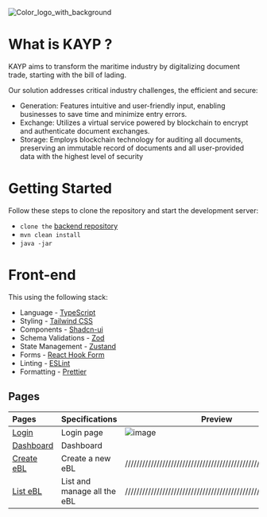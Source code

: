 ![Color_logo_with_background](https://github.com/theocerdan/kayp_ebl_api/assets/117669219/36bba7d8-8489-4d0b-9271-71cb17b976f0)

# What is KAYP ?

KAYP aims to transform the maritime industry by digitalizing document trade, starting with the bill of lading.

Our solution addresses critical industry challenges, the efficient and secure:

- Generation: Features intuitive and user-friendly input, enabling businesses to save time and minimize entry errors.
- Exchange: Utilizes a virtual service powered by blockchain to encrypt and authenticate document exchanges.
- Storage: Employs blockchain technology for auditing all documents, preserving an immutable record of documents and all user-provided data with the highest level of security

# Getting Started
Follow these steps to clone the repository and start the development server:

- `clone the` [backend repository](https://github.com/theocerdan/kayp_ebl_api)
- `mvn clean install`
- `java -jar`

# Front-end
This using the following stack:

- Language - [TypeScript](https://www.typescriptlang.org)
- Styling - [Tailwind CSS](https://tailwindcss.com)
- Components - [Shadcn-ui](https://ui.shadcn.com)
- Schema Validations - [Zod](https://zod.dev)
- State Management - [Zustand](https://zustand-demo.pmnd.rs)
- Forms - [React Hook Form](https://ui.shadcn.com/docs/components/form)
- Linting - [ESLint](https://eslint.org)
- Formatting - [Prettier](https://prettier.io)

## Pages

| Pages                                                                       | Specifications              | Preview
|:----------------------------------------------------------------------------|:----------------------------|------------------------------------------------------------------------------------------------------
| [Login](https://localhost:5173/log-in)                                      | Login page                  | ![image](https://github.com/Atroooo/BPELO/assets/76119301/cbf9f17e-e0a2-463b-b8cd-c1328db440a8)     |
| [Dashboard](https://localhost:5173/)              | Dashboard                   		            |													  |
| [Create eBL](https://localhost:5173/bol/create)    | Create a new eBL            			    | /////////////////////////////////////////////////////////////// |
| [List eBL](https://localhost:5173/bol/list) | List and manage all the eBL 			    | ////////////////////////////////////////////////////////////////

